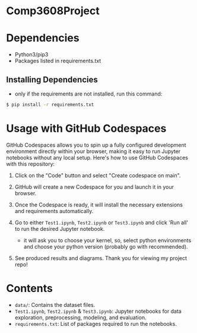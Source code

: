 # Comp3608Project

# Dependencies
* Python3/pip3
* Packages listed in requirements.txt

## Installing Dependencies
- only if the requirements are not installed, run this command:
```bash
$ pip install -r requirements.txt
```

# Usage with GitHub Codespaces
GitHub Codespaces allows you to spin up a fully configured development environment directly within your browser, making it easy to run Jupyter notebooks without any local setup. Here's how to use GitHub Codespaces with this repository:

1. Click on the "Code" button and select "Create codespace on main".
2. GitHub will create a new Codespace for you and launch it in your browser.
3. Once the Codespace is ready, it will install the necessary extensions and requirements automatically. 
5. Go to either `Test1.ipynb`, `Test2.ipynb` or `Test3.ipynb` and click 'Run all' to run the desired Jupyter notebook.
   - it will ask you to choose your kernel, so, select python environments and choose your python version (probably go with recommended).
  
6. See produced results and diagrams. Thank you for viewing my project repo!

# Contents
- `data/`: Contains the dataset files.
- `Test1.ipynb`, `Test2.ipynb` & `Test3.ipynb`: Jupyter notebooks for data exploration, preprocessing, modeling, and evaluation.
- `requirements.txt`: List of packages required to run the notebooks.
